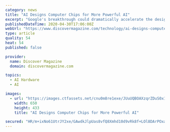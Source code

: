 ```yaml
---
category: news
title: "AI Designs Computer Chips for More Powerful AI"
excerpt: "Google's breakthrough could dramatically accelerate the design cycle for intelligent machines."
publishedDateTime: 2020-04-30T17:06:00Z
webUrl: "https://www.discovermagazine.com/technology/ai-designs-computer-chips-for-more-powerful-ai"
type: article
quality: 54
heat: 54
published: false

provider:
  name: Discover Magazine
  domain: discovermagazine.com

topics:
  - AI Hardware
  - AI

images:
  - url: "https://images.ctfassets.net/cnu0m8re1exe/JUuUQBOAXzqrZDuS0x19S/c63410fcc1045e33f3ab5a2ae26211d3/shutterstock_1208327911.jpg?w=650&h=433&fit=fill"
    width: 650
    height: 433
    title: "AI Designs Computer Chips for More Powerful AI"

secured: "HR/m+ixNo61UtrJY2xe/GAwdkJlpUas8vfQ8Xmhd10d9vRk8f+LOl8DArPOxaXyBjBepIvMOHoTd9Hx67TFka+4VVhFHbKOqQZ68tW7EjdWC4CuQnWh27VDPpe1q3troWGIxIezqBE3MtrcD67QsYBKdA/97h++06ZzjdpQOiULea5AlDpnoyP09buBGbIehk9/JFnTIVXTjNnmGSTrSV0uvfAdgrBOrFOmGRcwcX4PDPvIt3rgzzvyS5Ojm6oRAK5uXe5b97pJ2V432+3/2GRuR0rDfU7wJVVVgrBbpvMYQqBKu5A/qqZ5myTD2qEFcb5FhrsGXAuTXdQQnDnmvlAam11ciOHkKAHq1/Cj7Vxo9MY/QrxU8WZEjSr976DQ/u3+AY395R7E3cDR0Cw/zlKtIBII2WuKXlsxPVVCqXK+L9/na3GZHgIwFmwnEbTtSMXoQcQQJB3fIQ0WM1KO1hbeXjYqbkTNge2i12KVbr7Q=;Gw3UiVp+A00e7m9IN5JS9g=="
---
```



